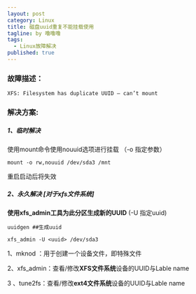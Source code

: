 ```yaml
---
layout: post
category: Linux
title: 磁盘uuid重复不能挂载使用
tagline: by 噜噜噜
tags: 
  - Linux故障解决
published: true
---
```


<!--more-->

### 故障描述：

```
XFS: Filesystem has duplicate UUID – can’t mount
```

### 解决方案:

##### 1、临时解决

使用mount命令使用nouuid选项进行挂载 （-o 指定参数）

```
mount -o rw,nouuid /dev/sda3 /mnt
```

重启启动后将失效

##### 2、永久解决  [对于xfs文件系统]

**使用xfs_admin工具为此分区生成新的UUID**  (-U  指定uuid)

```
uuidgen ##生成uuid

xfs_admin -U <uuid> /dev/sda3
```



[扩展：磁盘/文件系统参数修改]: https://blog.csdn.net/qq_41453285/article/details/86915513

1、mknod ：用于创建一个设备文件，即特殊文件

2、xfs_admin：查看/修改**XFS文件系统**设备的UUID与Lable name

3 、tune2fs：查看/修改**ext4文件系统**设备的UUID与Lable name

